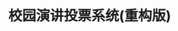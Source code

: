 <!--
 * @Author: awsl1414 3030994569@qq.com
 * @Date: 2024-08-11 18:01:40
 * @LastEditors: awsl1414 3030994569@qq.com
 * @LastEditTime: 2024-08-11 18:01:44
 * @FilePath: /hnuahe-presentation-voting-ranking/README.md
 * @Description: 
 * 
-->

# 校园演讲投票系统(重构版)
